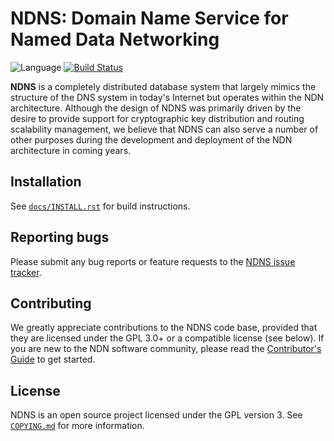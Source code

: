 # NDNS: Domain Name Service for Named Data Networking

![Language](https://img.shields.io/badge/C%2B%2B-14-blue.svg)
[![Build Status](https://travis-ci.org/named-data/ndns.svg?branch=master)](https://travis-ci.org/named-data/ndns)

**NDNS** is a completely distributed database system that largely mimics the structure of
the DNS system in today's Internet but operates within the NDN architecture. Although the
design of NDNS was primarily driven by the desire to provide support for cryptographic key
distribution and routing scalability management, we believe that NDNS can also serve a
number of other purposes during the development and deployment of the NDN architecture in
coming years.

## Installation

See [`docs/INSTALL.rst`](docs/INSTALL.rst) for build instructions.

## Reporting bugs

Please submit any bug reports or feature requests to the
[NDNS issue tracker](https://redmine.named-data.net/projects/ndns/issues).

## Contributing

We greatly appreciate contributions to the NDNS code base, provided that they are
licensed under the GPL 3.0+ or a compatible license (see below).
If you are new to the NDN software community, please read the
[Contributor's Guide](https://github.com/named-data/.github/blob/master/CONTRIBUTING.md)
to get started.

## License

NDNS is an open source project licensed under the GPL version 3.
See [`COPYING.md`](COPYING.md) for more information.
